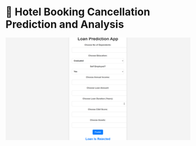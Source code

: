 # 🏨 Hotel Booking Cancellation Prediction and Analysis
![Hotel Booking Cancellation Prediction](image1.png)

